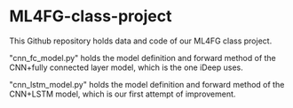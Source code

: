 # ML4FG-class-project
This Github repository holds data and code of our ML4FG class project. 

"cnn_fc_model.py" holds the model definition and forward method of the CNN+fully connected layer model, which is the one iDeep uses.

"cnn_lstm_model.py" holds the model definition and forward method of the CNN+LSTM model, which is our first attempt of improvement.
